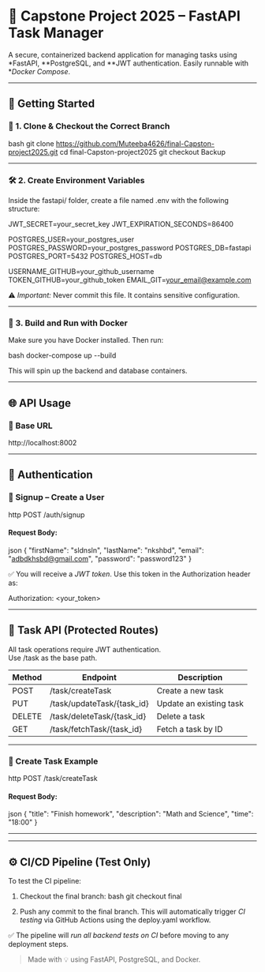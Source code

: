  # 📌 Capstone Project 2025 – FastAPI Task Manager

A secure, containerized backend application for managing tasks using *FastAPI, **PostgreSQL, and **JWT authentication. Easily runnable with **Docker Compose*.

---

## 🚀 Getting Started

### 🔁 1. Clone & Checkout the Correct Branch

bash
git clone https://github.com/Muteeba4626/final-Capston-project2025.git
cd final-Capston-project2025
git checkout Backup


---

### 🛠️ 2. Create Environment Variables

Inside the fastapi/ folder, create a file named .env with the following structure:


JWT_SECRET=your_secret_key
JWT_EXPIRATION_SECONDS=86400

POSTGRES_USER=your_postgres_user
POSTGRES_PASSWORD=your_postgres_password
POSTGRES_DB=fastapi
POSTGRES_PORT=5432
POSTGRES_HOST=db

USERNAME_GITHUB=your_github_username
TOKEN_GITHUB=your_github_token
EMAIL_GIT=your_email@example.com


⚠️ *Important:* Never commit this file. It contains sensitive configuration.

---

### 🐳 3. Build and Run with Docker

Make sure you have Docker installed. Then run:

bash
docker-compose up --build


This will spin up the backend and database containers.

---

## 🌐 API Usage

### 📍 Base URL


http://localhost:8002


---

## 🔑 Authentication

### 👤 Signup – Create a User

http
POST /auth/signup


#### Request Body:

json
{
  "firstName": "sldnsln",
  "lastName": "nkshbd",
  "email": "adbdkhsbd@gmail.com",
  "password": "password123"
}


✅ You will receive a *JWT token*. Use this token in the Authorization header as:


Authorization: <your_token>


---

## 🧾 Task API (Protected Routes)

All task operations require JWT authentication.  
Use /task as the base path.

| Method | Endpoint                      | Description         |
|--------|-------------------------------|---------------------|
| POST   | /task/createTask            | Create a new task   |
| PUT    | /task/updateTask/{task_id}  | Update an existing task |
| DELETE | /task/deleteTask/{task_id}  | Delete a task       |
| GET    | /task/fetchTask/{task_id}   | Fetch a task by ID  |

---

### 📌 Create Task Example

http
POST /task/createTask


#### Request Body:

json
{
  "title": "Finish homework",
  "description": "Math and Science",
  "time": "18:00"
}


---

---

## ⚙️ CI/CD Pipeline (Test Only)

To test the CI pipeline:

1. Checkout the final branch:
bash
git checkout final


2. Push any commit to the final branch. This will automatically trigger *CI testing* via GitHub Actions using the deploy.yaml workflow.

✅ The pipeline will *run all backend tests on CI* before moving to any deployment steps.


> Made with 💡 using FastAPI, PostgreSQL, and Docker.
